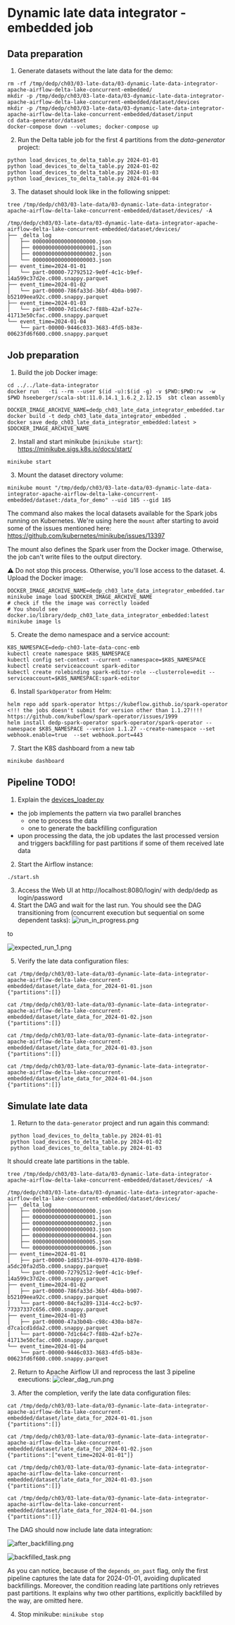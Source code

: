 # Dynamic late data integrator - embedded job

## Data preparation
1. Generate datasets without the late data for the demo:
```
rm -rf /tmp/dedp/ch03/03-late-data/03-dynamic-late-data-integrator-apache-airflow-delta-lake-concurrent-embedded/
mkdir -p /tmp/dedp/ch03/03-late-data/03-dynamic-late-data-integrator-apache-airflow-delta-lake-concurrent-embedded/dataset/devices
mkdir -p /tmp/dedp/ch03/03-late-data/03-dynamic-late-data-integrator-apache-airflow-delta-lake-concurrent-embedded/dataset/input
cd data-generator/dataset
docker-compose down --volumes; docker-compose up
```
2. Run the Delta table job for the first 4 partitions from the _data-generator_ project:
```
python load_devices_to_delta_table.py 2024-01-01
python load_devices_to_delta_table.py 2024-01-02
python load_devices_to_delta_table.py 2024-01-03
python load_devices_to_delta_table.py 2024-01-04
```
3. The dataset should look like in the following snippet:
```
tree /tmp/dedp/ch03/03-late-data/03-dynamic-late-data-integrator-apache-airflow-delta-lake-concurrent-embedded/dataset/devices/ -A

/tmp/dedp/ch03/03-late-data/03-dynamic-late-data-integrator-apache-airflow-delta-lake-concurrent-embedded/dataset/devices/
├── _delta_log
│   ├── 00000000000000000000.json
│   ├── 00000000000000000001.json
│   ├── 00000000000000000002.json
│   └── 00000000000000000003.json
├── event_time=2024-01-01
│   └── part-00000-72792512-9e0f-4c1c-b9ef-14a599c37d2e.c000.snappy.parquet
├── event_time=2024-01-02
│   └── part-00000-786fa33d-36bf-4b0a-b907-b52109eea92c.c000.snappy.parquet
├── event_time=2024-01-03
│   └── part-00000-7d1c64c7-f88b-42af-b27e-41713e50cfac.c000.snappy.parquet
└── event_time=2024-01-04
    └── part-00000-9446c033-3683-4fd5-b83e-00623fd6f600.c000.snappy.parquet
```

## Job preparation
1. Build the job Docker image:
```
cd ../../late-data-integrator
docker run   -ti --rm --user $(id -u):$(id -g) -v $PWD:$PWD:rw  -w $PWD hseeberger/scala-sbt:11.0.14.1_1.6.2_2.12.15  sbt clean assembly 

DOCKER_IMAGE_ARCHIVE_NAME=dedp_ch03_late_data_integrator_embedded.tar
docker build -t dedp_ch03_late_data_integrator_embedded .
docker save dedp_ch03_late_data_integrator_embedded:latest > $DOCKER_IMAGE_ARCHIVE_NAME
```
2. Install and start minikube (`minikube start`): https://minikube.sigs.k8s.io/docs/start/
```
minikube start
```

3. Mount the dataset directory volume:
```
minikube mount "/tmp/dedp/ch03/03-late-data/03-dynamic-late-data-integrator-apache-airflow-delta-lake-concurrent-embedded/dataset:/data_for_demo" --uid 185 --gid 185
```
The command also makes the local datasets available for the Spark jobs running on Kubernetes. We're using here the 
`mount` after starting to avoid some of the issues mentioned here: https://github.com/kubernetes/minikube/issues/13397

The mount also defines the Spark user from the Docker image. Otherwise, the job can't write files to the output directory.

⚠️ Do not stop this process. Otherwise, you'll lose access to the dataset.
4. Upload the Docker image:
```
DOCKER_IMAGE_ARCHIVE_NAME=dedp_ch03_late_data_integrator_embedded.tar
minikube image load $DOCKER_IMAGE_ARCHIVE_NAME
# check if the the image was correctly loaded
# You should see docker.io/library/dedp_ch03_late_data_integrator_embedded:latest
minikube image ls
```
5. Create the demo namespace and a service account: 
```
K8S_NAMESPACE=dedp-ch03-late-data-conc-emb
kubectl create namespace $K8S_NAMESPACE
kubectl config set-context --current --namespace=$K8S_NAMESPACE
kubectl create serviceaccount spark-editor
kubectl create rolebinding spark-editor-role --clusterrole=edit --serviceaccount=$K8S_NAMESPACE:spark-editor
```
6. Install `SparkOperator` from Helm:
```
helm repo add spark-operator https://kubeflow.github.io/spark-operator
<!!! the jobs doesn't submit for version other than 1.1.27!!!! https://github.com/kubeflow/spark-operator/issues/1999
helm install dedp-spark-operator spark-operator/spark-operator --namespace $K8S_NAMESPACE --version 1.1.27 --create-namespace --set webhook.enable=true  --set webhook.port=443
```
7. Start the K8S dashboard from a new tab 
```
minikube dashboard
``` 

## Pipeline TODO!
1. Explain the [devices_loader.py](airflow%2Fdags%2Fdevices_loader.py)
* the job implements the pattern via two parallel branches
  * one to process the data
  * one to generate the backfilling configuration
* upon processing the data, the job updates the last processed version and triggers backfilling for past partitions
  if some of them received late data
2. Start the Airflow instance:
```
./start.sh
```
3. Access the Web UI at http://localhost:8080/login/ with dedp/dedp as login/password
4. Start the DAG and wait for the last run. 
You should see the DAG transitioning from (concurrent execution but sequential on some dependent tasks):
![run_in_progress.png](assets/run_in_progress.png)


to 

![expected_run_1.png](assets%2Fexpected_run_1.png)


5. Verify the late data configuration files:
```
cat /tmp/dedp/ch03/03-late-data/03-dynamic-late-data-integrator-apache-airflow-delta-lake-concurrent-embedded/dataset/late_data_for_2024-01-01.json
{"partitions":[]}

cat /tmp/dedp/ch03/03-late-data/03-dynamic-late-data-integrator-apache-airflow-delta-lake-concurrent-embedded/dataset/late_data_for_2024-01-02.json
{"partitions":[]}

cat /tmp/dedp/ch03/03-late-data/03-dynamic-late-data-integrator-apache-airflow-delta-lake-concurrent-embedded/dataset/late_data_for_2024-01-03.json
{"partitions":[]}

cat /tmp/dedp/ch03/03-late-data/03-dynamic-late-data-integrator-apache-airflow-delta-lake-concurrent-embedded/dataset/late_data_for_2024-01-04.json
{"partitions":[]}
```


## Simulate late data
1. Return to the `data-generator` project and run again this command:
```
 python load_devices_to_delta_table.py 2024-01-01
 python load_devices_to_delta_table.py 2024-01-02
 python load_devices_to_delta_table.py 2024-01-03
```
It should create late partitions in the table.

```
tree /tmp/dedp/ch03/03-late-data/03-dynamic-late-data-integrator-apache-airflow-delta-lake-concurrent-embedded/dataset/devices/ -A

/tmp/dedp/ch03/03-late-data/03-dynamic-late-data-integrator-apache-airflow-delta-lake-concurrent-embedded/dataset/devices/
├── _delta_log
│   ├── 00000000000000000000.json
│   ├── 00000000000000000001.json
│   ├── 00000000000000000002.json
│   ├── 00000000000000000003.json
│   ├── 00000000000000000004.json
│   ├── 00000000000000000005.json
│   └── 00000000000000000006.json
├── event_time=2024-01-01
│   ├── part-00000-1d851734-0970-4170-8b98-a5dc20fa2d5b.c000.snappy.parquet
│   └── part-00000-72792512-9e0f-4c1c-b9ef-14a599c37d2e.c000.snappy.parquet
├── event_time=2024-01-02
│   ├── part-00000-786fa33d-36bf-4b0a-b907-b52109eea92c.c000.snappy.parquet
│   └── part-00000-84cfa289-1314-4cc2-bc97-77337337c656.c000.snappy.parquet
├── event_time=2024-01-03
│   ├── part-00000-47a3b04b-c98c-430a-b87e-d7ca1cd1dda2.c000.snappy.parquet
│   └── part-00000-7d1c64c7-f88b-42af-b27e-41713e50cfac.c000.snappy.parquet
└── event_time=2024-01-04
    └── part-00000-9446c033-3683-4fd5-b83e-00623fd6f600.c000.snappy.parquet
```

2. Return to Apache Airflow UI and reprocess the last 3 pipeline executions:
![clear_dag_run.png](assets%2Fclear_dag_run.png)

3. After the completion, verify the late data configuration files:
```
cat /tmp/dedp/ch03/03-late-data/03-dynamic-late-data-integrator-apache-airflow-delta-lake-concurrent-embedded/dataset/late_data_for_2024-01-01.json
{"partitions":[]}

cat /tmp/dedp/ch03/03-late-data/03-dynamic-late-data-integrator-apache-airflow-delta-lake-concurrent-embedded/dataset/late_data_for_2024-01-02.json
{"partitions":["event_time=2024-01-01"]}

cat /tmp/dedp/ch03/03-late-data/03-dynamic-late-data-integrator-apache-airflow-delta-lake-concurrent-embedded/dataset/late_data_for_2024-01-03.json
{"partitions":[]}

cat /tmp/dedp/ch03/03-late-data/03-dynamic-late-data-integrator-apache-airflow-delta-lake-concurrent-embedded/dataset/late_data_for_2024-01-04.json
{"partitions":[]}
```
The DAG should now include late data integration:

![after_backfilling.png](assets/after_backfilling.png)

![backfilled_task.png](assets/backfilled_task.png)

As you can notice, because of the `depends_on_past` flag, only the first pipeline captures 
the late data for 2024-01-01, avoiding duplicated backfillings. Moreover, the condition reading
late partitions only retrieves past partitions. It explains why two other partitions, explicitly backfilled
by the way, are omitted here.

4. Stop minikube: `minikube stop`
